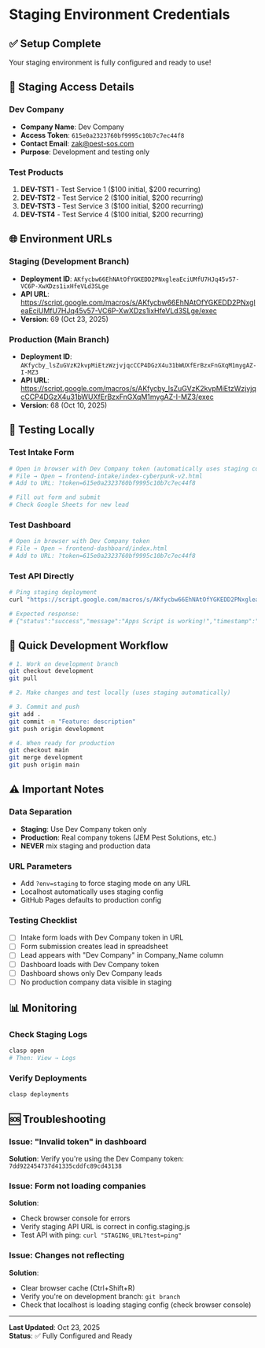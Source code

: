 # Staging Environment Credentials

## ✅ Setup Complete

Your staging environment is fully configured and ready to use!

## 🔐 Staging Access Details

### Dev Company
- **Company Name**: Dev Company
- **Access Token**: `615e0a2323760bf9995c10b7c7ec44f8`
- **Contact Email**: zak@pest-sos.com
- **Purpose**: Development and testing only

### Test Products
1. **DEV-TST1** - Test Service 1 ($100 initial, $200 recurring)
2. **DEV-TST2** - Test Service 2 ($100 initial, $200 recurring)
3. **DEV-TST3** - Test Service 3 ($100 initial, $200 recurring)
4. **DEV-TST4** - Test Service 4 ($100 initial, $200 recurring)

## 🌐 Environment URLs

### Staging (Development Branch)
- **Deployment ID**: `AKfycbw66EhNAtOfYGKEDD2PNxgleaEciUMfU7HJq45v57-VC6P-XwXDzs1ixHfeVLd3SLge`
- **API URL**: https://script.google.com/macros/s/AKfycbw66EhNAtOfYGKEDD2PNxgleaEciUMfU7HJq45v57-VC6P-XwXDzs1ixHfeVLd3SLge/exec
- **Version**: 69 (Oct 23, 2025)

### Production (Main Branch)
- **Deployment ID**: `AKfycby_lsZuGVzK2kvpMiEtzWzjvjqcCCP4DGzX4u31bWUXfErBzxFnGXqM1mygAZ-I-MZ3`
- **API URL**: https://script.google.com/macros/s/AKfycby_lsZuGVzK2kvpMiEtzWzjvjqcCCP4DGzX4u31bWUXfErBzxFnGXqM1mygAZ-I-MZ3/exec
- **Version**: 68 (Oct 10, 2025)

## 🧪 Testing Locally

### Test Intake Form
```bash
# Open in browser with Dev Company token (automatically uses staging config on localhost)
# File → Open → frontend-intake/index-cyberpunk-v2.html
# Add to URL: ?token=615e0a2323760bf9995c10b7c7ec44f8

# Fill out form and submit
# Check Google Sheets for new lead
```

### Test Dashboard
```bash
# Open in browser with Dev Company token
# File → Open → frontend-dashboard/index.html
# Add to URL: ?token=615e0a2323760bf9995c10b7c7ec44f8
```

### Test API Directly
```bash
# Ping staging deployment
curl "https://script.google.com/macros/s/AKfycbw66EhNAtOfYGKEDD2PNxgleaEciUMfU7HJq45v57-VC6P-XwXDzs1ixHfeVLd3SLge/exec?test=ping"

# Expected response:
# {"status":"success","message":"Apps Script is working!","timestamp":"..."}
```

## 🚀 Quick Development Workflow

```bash
# 1. Work on development branch
git checkout development
git pull

# 2. Make changes and test locally (uses staging automatically)

# 3. Commit and push
git add .
git commit -m "Feature: description"
git push origin development

# 4. When ready for production
git checkout main
git merge development
git push origin main
```

## ⚠️ Important Notes

### Data Separation
- **Staging**: Use Dev Company token only
- **Production**: Real company tokens (JEM Pest Solutions, etc.)
- **NEVER** mix staging and production data

### URL Parameters
- Add `?env=staging` to force staging mode on any URL
- Localhost automatically uses staging config
- GitHub Pages defaults to production config

### Testing Checklist
- [ ] Intake form loads with Dev Company token in URL
- [ ] Form submission creates lead in spreadsheet
- [ ] Lead appears with "Dev Company" in Company_Name column
- [ ] Dashboard loads with Dev Company token
- [ ] Dashboard shows only Dev Company leads
- [ ] No production company data visible in staging

## 📊 Monitoring

### Check Staging Logs
```bash
clasp open
# Then: View → Logs
```

### Verify Deployments
```bash
clasp deployments
```

## 🆘 Troubleshooting

### Issue: "Invalid token" in dashboard
**Solution**: Verify you're using the Dev Company token: `7dd922454737d41335cddfc89cd43138`

### Issue: Form not loading companies
**Solution**: 
- Check browser console for errors
- Verify staging API URL is correct in config.staging.js
- Test API with ping: `curl "STAGING_URL?test=ping"`

### Issue: Changes not reflecting
**Solution**:
- Clear browser cache (Ctrl+Shift+R)
- Verify you're on development branch: `git branch`
- Check that localhost is loading staging config (check browser console)

---

**Last Updated**: Oct 23, 2025  
**Status**: ✅ Fully Configured and Ready

